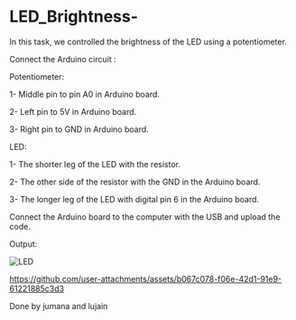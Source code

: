 # LED_Brightness-

In this task, we controlled the brightness of the LED using a potentiometer.

Connect the Arduino circuit :

Potentiometer:

1- Middle pin to pin A0 in Arduino board.

2- Left pin to 5V in Arduino board.

3- Right pin to GND in Arduino board.

LED:

1- The shorter leg of the LED with the resistor.

2- The other side of the resistor with the GND in the Arduino board.

3- The longer leg of the LED with digital pin 6 in the Arduino board.

Connect the Arduino board to the computer with the USB and upload the code.

Output:

![LED](https://github.com/user-attachments/assets/6b98fc87-0bff-41ee-9e57-b7376f45c198)

https://github.com/user-attachments/assets/b067c078-f06e-42d1-91e9-61221885c3d3


Done by jumana and lujain
